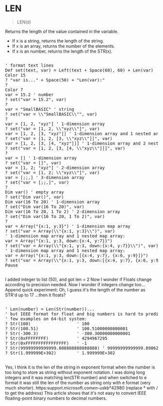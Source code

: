 # LEN

> LEN(d)

Returns the length of the value contained in the variable.


* If x is a string, returns the length of the string.
* If x is an array, returns the number of the elements.
* If x is an number, returns the length of the STR(x).

<pre>

' format text lines
Def set(text, var) = Left(text + Space(60), 60) + Len(var)  
Color 15 
? "var is..." + Space(50) + "Len(var):"
?
Color 7
var = 15.2 ' number
? set("var = 15.2", var)
?
var = "SmallBASIC" ' string
? set("var = \\"SmallBASIC\\"", var)
?
var = [1, 2, "xyz"] ' 1-dimension array
? set("var = [1, 2, \\"xyz\\"]", var)
var = [1, 2, [3, "xyz"]] ' 1-dimension array and 1 nested array
? set("var = [1, 2, [3, \\"xyz\\"]]", var)
var = [1, 2, [3, [4, "xyz"]]] ' 1-dimension array and 2 nested arrays
? set("var = [1, 2, [3, [4, \\"xyz\\"]]]", var)
?
var = [] ' 1-dimension array
? set("var = []", var)
var = [1, 2; "xyz"] ' 2-dimension array
? set("var = [1, 2; \\"xyz\\"]", var)
var = [;;,] ' 3-dimension array
? set("var = [;;,]", var)
?
Dim var() ' empty array
? set("Dim var()", var)
Dim var(16 To 20) ' 1-dimension array
? set("Dim var(16 To 20)", var)
Dim var(16 To 20, 1 To 2) ' 2-dimension array
? set("Dim var(16 To 20, 1 To 2)", var)
?
var = Array("{x:1, y:3}") ' 1-dimension map array
? set("var = Array(\\"{x:1, y:3}\\")", var)
' 1-dimension map array and 1 nested map array:
var = Array("{x:1, y:3, down:{x:4, y:7}}") 
? set("var = Array(\\"{x:1, y:3, down:{x:4, y:7}}\\")", var)
' 1-dimension map array and 1 nested map array:
var = Array("{x:1, y:3, down:[{x:4, y:7}, {x:6, y:9}]}")
? set("var = Array(\\"{x:1, y:3, down:[{x:4, y:7}, {x:6, y:9}]}\\")", var)
Pause

</pre>

I added integer to list (50), and got  len = 2
Now I wonder if Floats change according to precision needed.
Now I wonder if integers change too...
Append quick experiment:
Oh, I guess it's the length of the number as STR'd up to 17 ...then it floats?
<pre>

' Len(number) = Len(Str(number))...
' but IEEE format for float and big numbers is hard to predict...
' few examples on 64-bit system:
? Str(100)                  ' 100
? Str(100.51)               ' 100.51000000000001
? Str(-300.3)               ' -300.30000000000001
? Str(0xFFFFFFFF)           ' 4294967295
? Str(0xFFFFFFFFFFFFFFFF)   ' -1
? Str(99999999999999.888888888888888) ' 99999999999999.890625
? Str(1.999999E+302)        ' 1.999999E+302

</pre>

Yes, I think it is the len of the string in exponent format when the number is too long to store as string without exponent notation.
I was doing long integers and it was matching len(STR number) and when switched to e format it was still the len of the number as string only with e format (very much shorter).
https:support.microsoft.com*en-us*kb*42980
(replace * with / to get the address)
This article shows that it's not easy to convert IEEE floating-point binary numbers to decimal numbers.
